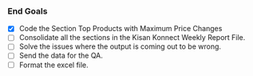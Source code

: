 ### End Goals

- [x] Code the Section Top Products with Maximum Price Changes
- [ ] Consolidate all the sections in the Kisan Konnect Weekly Report File.
- [ ] Solve the issues where the output is coming out to be wrong.
- [ ] Send the data for the QA.
- [ ] Format the excel file.
